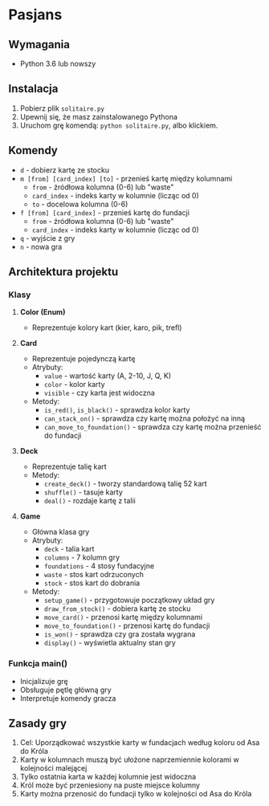 # Pasjans

## Wymagania
- Python 3.6 lub nowszy

## Instalacja
1. Pobierz plik `solitaire.py`
2. Upewnij się, że masz zainstalowanego Pythona
3. Uruchom grę komendą: `python solitaire.py`, albo klickiem.

## Komendy
- `d` - dobierz kartę ze stocku
- `m [from] [card_index] [to]` - przenieś kartę między kolumnami
  - `from` - źródłowa kolumna (0-6) lub "waste"
  - `card_index` - indeks karty w kolumnie (licząc od 0)
  - `to` - docelowa kolumna (0-6)
- `f [from] [card_index]` - przenieś kartę do fundacji
  - `from` - źródłowa kolumna (0-6) lub "waste"
  - `card_index` - indeks karty w kolumnie (licząc od 0)
- `q` - wyjście z gry
- `n` - nowa gra

## Architektura projektu

### Klasy

1. **Color (Enum)**
   - Reprezentuje kolory kart (kier, karo, pik, trefl)

2. **Card**
   - Reprezentuje pojedynczą kartę
   - Atrybuty:
     - `value` - wartość karty (A, 2-10, J, Q, K)
     - `color` - kolor karty
     - `visible` - czy karta jest widoczna
   - Metody:
     - `is_red()`, `is_black()` - sprawdza kolor karty
     - `can_stack_on()` - sprawdza czy kartę można położyć na inną
     - `can_move_to_foundation()` - sprawdza czy kartę można przenieść do fundacji

3. **Deck**
   - Reprezentuje talię kart
   - Metody:
     - `create_deck()` - tworzy standardową talię 52 kart
     - `shuffle()` - tasuje karty
     - `deal()` - rozdaje kartę z talii

4. **Game**
   - Główna klasa gry
   - Atrybuty:
     - `deck` - talia kart
     - `columns` - 7 kolumn gry
     - `foundations` - 4 stosy fundacyjne
     - `waste` - stos kart odrzuconych
     - `stock` - stos kart do dobrania
   - Metody:
     - `setup_game()` - przygotowuje początkowy układ gry
     - `draw_from_stock()` - dobiera kartę ze stocku
     - `move_card()` - przenosi kartę między kolumnami
     - `move_to_foundation()` - przenosi kartę do fundacji
     - `is_won()` - sprawdza czy gra została wygrana
     - `display()` - wyświetla aktualny stan gry

### Funkcja main()
- Inicjalizuje grę
- Obsługuje pętlę główną gry
- Interpretuje komendy gracza

## Zasady gry
1. Cel: Uporządkować wszystkie karty w fundacjach według koloru od Asa do Króla
2. Karty w kolumnach muszą być ułożone naprzemiennie kolorami w kolejności malejącej
3. Tylko ostatnia karta w każdej kolumnie jest widoczna
4. Król może być przeniesiony na puste miejsce kolumny
5. Karty można przenosić do fundacji tylko w kolejności od Asa do Króla
